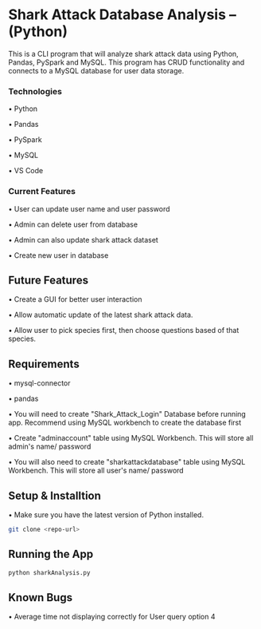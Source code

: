 # Shark Attack Database Analysis – (Python)

This is a CLI program that will analyze shark attack data using Python, Pandas, PySpark and MySQL. This program has CRUD functionality and connects to a MySQL database for user data storage.

### Technologies
  •	Python
  
  •	Pandas
  
  •	PySpark
  
  •	MySQL
  
  •	VS Code
  
### Current Features

  •	User can update user name and user password
  
  •	Admin can delete user from database
  
  •	Admin can also update shark attack dataset
  
  •	Create new user in database  
    
## Future Features

  • Create a GUI for better user interaction

  •	Allow automatic update of the latest shark attack data.
  
  •	Allow user to pick species first, then choose questions based of that species.
  
 ## Requirements
  •	mysql-connector
  
  •	pandas
  
  •	You will need to create "Shark_Attack_Login" Database before running app. Recommend using MySQL workbench to create the database first
  
  • Create  "adminaccount" table using MySQL Workbench. This will store all admin's name/ password
  
  • You will also need to create "sharkattackdatabase" table using MySQL Workbench. This will  store all user's name/ password
        
  
 ## Setup & Installtion
  • Make sure you have the latest version of Python installed.
```bash
git clone <repo-url>
```
  
 ## Running the App
```bash
python sharkAnalysis.py
```
    
 ## Known Bugs
  • Average time not displaying correctly for User query option 4
  
  
  
  
